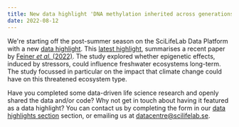 ```yaml
---
title: New data highlight 'DNA methylation inherited across generations in water fleas may influence freshwater ecosystems' added.
date: 2022-08-12
---
```


We're starting off the post-summer season on the SciLifeLab Data Platform with a new [data highlight](/highlights/). This [latest highlight](/highlights/daphnia_dna_methylation/), summarises a recent paper by [Feiner *et al.* (2022)](https://www.cell.com/iscience/fulltext/S2589-0042(22)00573-9?_returnURL=https%3A%2F%2Flinkinghub.elsevier.com%2Fretrieve%2Fpii%2FS2589004222005739%3Fshowall%3Dtrue). The study explored whether epigenetic effects, induced by stressors, could influence freshwater ecosystems long-term. The study focussed in particular on the impact that climate change could have on this threatened ecosystem type.

Have you completed some data-driven life science research and openly shared the data and/or code? Why not get in touch about having it featured as a data highlight? You can contact us by completing the form in our [data highlights section](/highlights/) section, or emailing us at datacentre@scilifelab.se.
